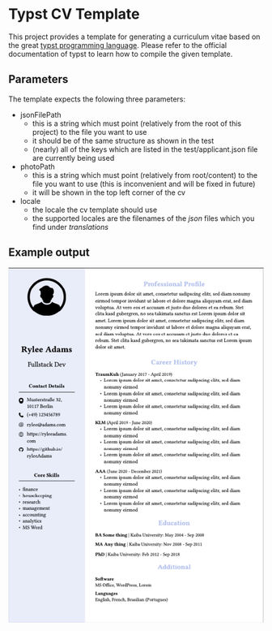 # Typst CV Template

This project provides a template for generating a curriculum vitae based on the great [typst programming language](https://typst.app). Please refer to the official documentation of typst to learn how to compile the given template.

## Parameters

The template expects the folowing three parameters:

- jsonFilePath
  - this is a string which must point (relatively from the root of this project) to the file you want to use
  - it should be of the same structure as shown in the test
  - (nearly) all of the keys which are listed in the test/applicant.json file are currently being used
- photoPath
  - this is a string which must point (relatively from root/content) to the file you want to use (this is inconvenient and will be fixed in future)
  - it will be shown in the top left corner of the cv
- locale
  - the locale the cv template should use
  - the supported locales are the filenames of the _json_ files which you find under _translations_

## Example output

![The example output which is generated when the cv template is used with the parameters given in the test file under test/CVTest.typ](test/CVTemplateTestOutput.png)

